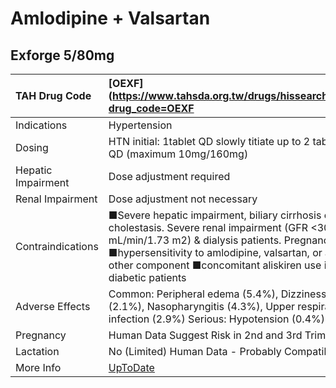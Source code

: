 # Amlodipine + Valsartan

## Exforge 5/80mg

| TAH Drug Code      | [OEXF](https://www.tahsda.org.tw/drugs/hissearch.php?drug_code=OEXF                                                                                                                                                                                               |
|:-------------------|:------------------------------------------------------------------------------------------------------------------------------------------------------------------------------------------------------------------------------------------------------------------|
| Indications        | Hypertension                                                                                                                                                                                                                                                      |
| Dosing             | HTN initial: 1tablet QD slowly titiate up to 2 tablet QD (maximum 10mg/160mg)                                                                                                                                                                                     |
| Hepatic Impairment | Dose adjustment required                                                                                                                                                                                                                                          |
| Renal Impairment   | Dose adjustment not necessary                                                                                                                                                                                                                                     |
| Contraindications  | ■Severe hepatic impairment, biliary cirrhosis or cholestasis. Severe renal impairment (GFR <30 mL/min/1.73 m2) & dialysis patients. Pregnancy. ■hypersensitivity to amlodipine, valsartan, or any other component ■concomitant aliskiren use in diabetic patients |
| Adverse Effects    | Common: Peripheral edema (5.4%), Dizziness (2.1%), Nasopharyngitis (4.3%), Upper respiratory infection (2.9%) Serious: Hypotension (0.4%)                                                                                                                         |
| Pregnancy          | Human Data Suggest Risk in 2nd and 3rd Trimesters                                                                                                                                                                                                                 |
| Lactation          | No (Limited) Human Data - Probably Compatible                                                                                                                                                                                                                     |
| More Info          | [UpToDate](https://www.uptodate.com/contents/amlodipine-and-valsartan-drug-information)                                                                                                                                                                           |


